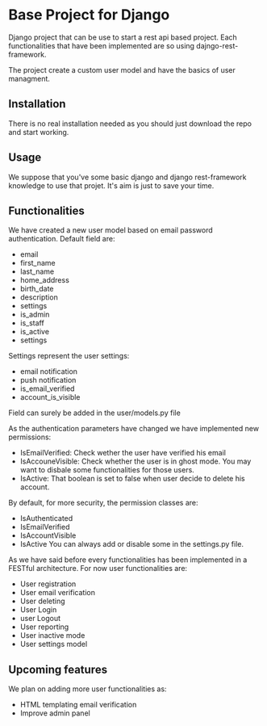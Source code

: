 # Base Project for Django

Django project that can be use to start a rest api based project. Each functionalities that have been implemented are so using dajngo-rest-framework.

The project create a custom user model and have the basics of user managment. 

## Installation
There is no real installation needed as you should just download the repo and start working.

## Usage 
We suppose that you've some basic django and django rest-framework knowledge to use that projet. It's aim is just to save your time.

## Functionalities
We have created a new user model based on email password authentication. Default field are:
- email
- first_name
- last_name
- home_address
- birth_date
- description
- settings
- is_admin 
- is_staff 
- is_active
- settings

Settings represent the user settings:
- email notification
- push notification
- is_email_verified 
- account_is_visible

Field can surely be added in the user/models.py file

As the authentication parameters have changed we have implemented new permissions:
- IsEmailVerified: Check wether the user have verified his email
- IsAccouneVisible: Check whether the user is in ghost mode. You may want to disbale some functionalities for those users.
- IsActive: That boolean is set to false when user decide to delete his account.

By default, for more security, the permission classes are:
- IsAuthenticated
- IsEmailVerified
- IsAccountVisible
- IsActive
You can always add or disable some in the settings.py file.
 
As we have said before every functionalities has been implemented in a FESTful architecture. 
For now user functionalities are:
- User registration
- User email verification
- User deleting
- User Login
- user Logout
- User reporting
- User inactive mode
- User settings model

## Upcoming features
We plan on adding more user functionalities as:
- HTML templating email verification
- Improve admin panel
